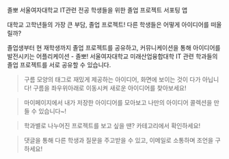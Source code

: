 졸뽀 서울여자대학교 IT관련 전공 학생들을 위한 졸업 프로젝트 서포팅 앱

대학교 고학년들의 가장 큰 부담, 졸업 프로젝트! 
다른 학생들은 어떻게 아이디어를 떠올릴까?

졸업생부터 현 재학생까지 졸업 프로젝트를 공유하고, 커뮤니케이션을 통해 아이디어를 발전시키는 어플리케이션 - 졸뽀! 
서울여자대학교 미래산업융합대학 IT 관련 학과들의 졸업 프로젝트를 서로 공유할 수 있습니다. 


> 구름 모양의 태그로 재밌게 제공하는 아이디어, 화면에 보이는 것이 다가 아닙니다! 구름을 좌우위아래로 이동시켜 새로운 아이디어를 찾아보세요! 

> 마이페이지에서 내가 저장한 아이디어를 모아보고 나만의 아이디어 콜렉션을 만들 수 있습니다~!

> 학과별로 나누어진 프로젝트를 보고 싶을 땐? 카테고리에서 확인하세요! 

> 댓글을 통해 다른 학생과 질문을 주고받을 수 있고, 이메일로 소통하며 조언을 구하세요! 
